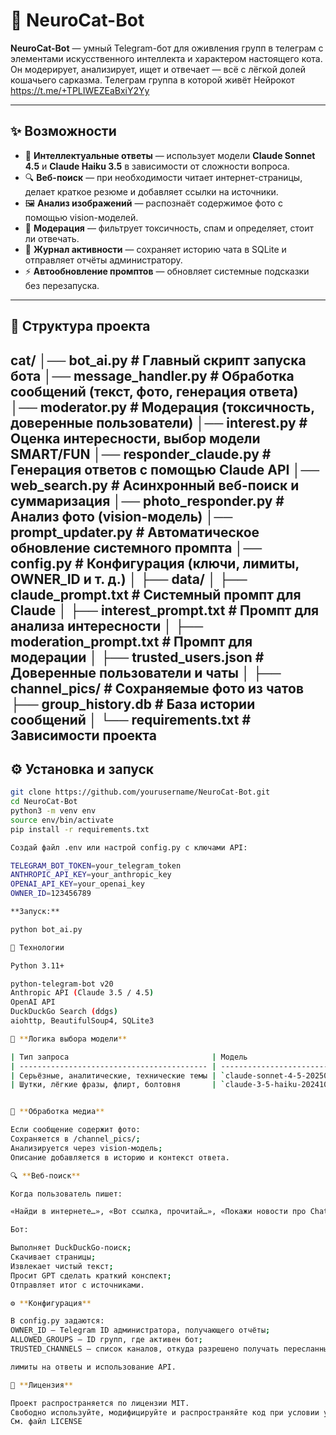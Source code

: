 # 🐾 NeuroCat-Bot

**NeuroCat-Bot** — умный Telegram-бот для оживления групп в телеграм с элементами искусственного интеллекта и характером настоящего кота.  
Он модерирует, анализирует, ищет и отвечает — всё с лёгкой долей кошачьего сарказма.
Телеграм группа в которой живёт Нейрокот https://t.me/+TPLIWEZEaBxiY2Yy

---

## ✨ Возможности

- 🧠 **Интеллектуальные ответы** — использует модели **Claude Sonnet 4.5** и **Claude Haiku 3.5** в зависимости от сложности вопроса.  
- 🔍 **Веб-поиск** — при необходимости читает интернет-страницы, делает краткое резюме и добавляет ссылки на источники.  
- 🖼️ **Анализ изображений** — распознаёт содержимое фото с помощью vision-моделей.  
- 💬 **Модерация** — фильтрует токсичность, спам и определяет, стоит ли отвечать.  
- 🧾 **Журнал активности** — сохраняет историю чата в SQLite и отправляет отчёты администратору.  
- ⚡ **Автообновление промптов** — обновляет системные подсказки без перезапуска.  

---

## 🧱 Структура проекта

cat/
│── bot_ai.py # Главный скрипт запуска бота
│── message_handler.py # Обработка сообщений (текст, фото, генерация ответа)
│── moderator.py # Модерация (токсичность, доверенные пользователи)
│── interest.py # Оценка интересности, выбор модели SMART/FUN
│── responder_claude.py # Генерация ответов с помощью Claude API
│── web_search.py # Асинхронный веб-поиск и суммаризация
│── photo_responder.py # Анализ фото (vision-модель)
│── prompt_updater.py # Автоматическое обновление системного промпта
│── config.py # Конфигурация (ключи, лимиты, OWNER_ID и т. д.)
│
├── data/
│ ├── claude_prompt.txt # Системный промпт для Claude
│ ├── interest_prompt.txt # Промпт для анализа интересности
│ ├── moderation_prompt.txt # Промпт для модерации
│ ├── trusted_users.json # Доверенные пользователи и чаты
│
├── channel_pics/ # Сохраняемые фото из чатов
├── group_history.db # База истории сообщений
│
└── requirements.txt # Зависимости проекта
---

## ⚙️ Установка и запуск

```bash
git clone https://github.com/yourusername/NeuroCat-Bot.git
cd NeuroCat-Bot
python3 -m venv env
source env/bin/activate
pip install -r requirements.txt

Создай файл .env или настрой config.py с ключами API:

TELEGRAM_BOT_TOKEN=your_telegram_token
ANTHROPIC_API_KEY=your_anthropic_key
OPENAI_API_KEY=your_openai_key
OWNER_ID=123456789

**Запуск:**

python bot_ai.py

🧩 Технологии

Python 3.11+

python-telegram-bot v20
Anthropic API (Claude 3.5 / 4.5)
OpenAI API
DuckDuckGo Search (ddgs)
aiohttp, BeautifulSoup4, SQLite3

🧠 **Логика выбора модели**

| Тип запроса                                | Модель                       | Поведение                |
| ------------------------------------------ | ---------------------------- | ------------------------ |
| Серьёзные, аналитические, технические темы | `claude-sonnet-4-5-20250929` | Умный, развёрнутый ответ |
| Шутки, лёгкие фразы, флирт, болтовня       | `claude-3-5-haiku-20241022`  | Быстрая реакция с юмором |


📸 **Обработка медиа**

Если сообщение содержит фото:
Сохраняется в /channel_pics/;
Анализируется через vision-модель;
Описание добавляется в историю и контекст ответа.

🔍 **Веб-поиск**

Когда пользователь пишет:

«Найди в интернете…», «Вот ссылка, прочитай…», «Покажи новости про ChatGPT…»

Бот:

Выполняет DuckDuckGo-поиск;
Скачивает страницы;
Извлекает чистый текст;
Просит GPT сделать краткий конспект;
Отправляет итог с источниками.

⚙️ **Конфигурация**

В config.py задаются:
OWNER_ID — Telegram ID администратора, получающего отчёты;
ALLOWED_GROUPS — ID групп, где активен бот;
TRUSTED_CHANNELS — список каналов, откуда разрешено получать пересланные сообщения;

лимиты на ответы и использование API.

🧾 **Лицензия**

Проект распространяется по лицензии MIT.
Свободно используйте, модифицируйте и распространяйте код при условии указания автора.
См. файл LICENSE



